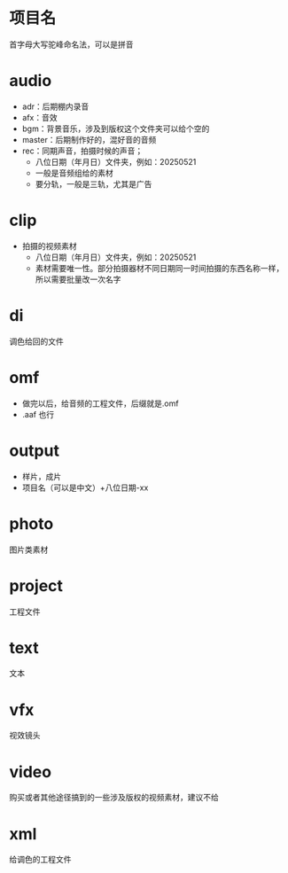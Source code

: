 # 项目名
首字母大写驼峰命名法，可以是拼音

# audio
+ adr：后期棚内录音
+ afx：音效
+ bgm：背景音乐，涉及到版权这个文件夹可以给个空的
+ master：后期制作好的，混好音的音频
+ rec：同期声音，拍摄时候的声音；
    - 八位日期（年月日）文件夹，例如：20250521
    - 一般是音频组给的素材
    - 要分轨，一般是三轨，尤其是广告

# clip
+ 拍摄的视频素材
    - 八位日期（年月日）文件夹，例如：20250521
    - 素材需要唯一性。部分拍摄器材不同日期同一时间拍摄的东西名称一样，所以需要批量改一次名字

# di
调色给回的文件

# omf
+ 做完以后，给音频的工程文件，后缀就是.omf
+ .aaf 也行

# output
+ 样片，成片
+ 项目名（可以是中文）+八位日期-xx

# photo
图片类素材

# project
工程文件

# text
文本

# vfx
视效镜头

# video
购买或者其他途径搞到的一些涉及版权的视频素材，建议不给

# xml
给调色的工程文件

